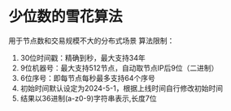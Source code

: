 # 少位数的雪花算法
用于节点数和交易规模不大的分布式场景
算法限制：
1. 30位时间戳：精确到秒，最大支持34年
2. 9位机器号：最大支持512节点，自动取节点IP后9位（二进制）
3. 6位序号：即每节点每秒最多支持64个序号
4. 初始时间默认设定为2024-5-1，根据上线时间自行修改初始时间
5. 结果以36进制(a-z0-9)字符串表示,长度7位